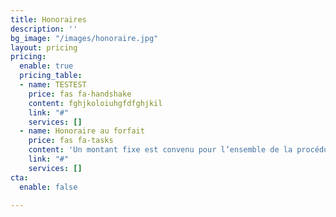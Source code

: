 ```yaml
---
title: Honoraires
description: ''
bg_image: "/images/honoraire.jpg"
layout: pricing
pricing:
  enable: true
  pricing_table:
  - name: TESTEST
    price: fas fa-handshake
    content: fghjkoloiuhgfdfghjkil
    link: "#"
    services: []
  - name: Honoraire au forfait
    price: fas fa-tasks
    content: 'Un montant fixe est convenu pour l’ensemble de la procédure '
    link: "#"
    services: []
cta:
  enable: false

---
```

